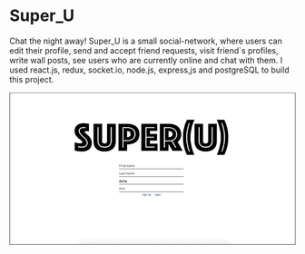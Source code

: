 # Super_U
Chat the night away! Super_U is a  small social-network, where users can edit their profile, send and accept friend requests, visit friend`s profiles, write wall posts, see users who are currently online and chat with them. I used react.js, redux, socket.io, node.js, express,js and postgreSQL to build this project.

![alt text](https://github.com/BOZ2323/Super_U/blob/lilli/pics/start.png)
